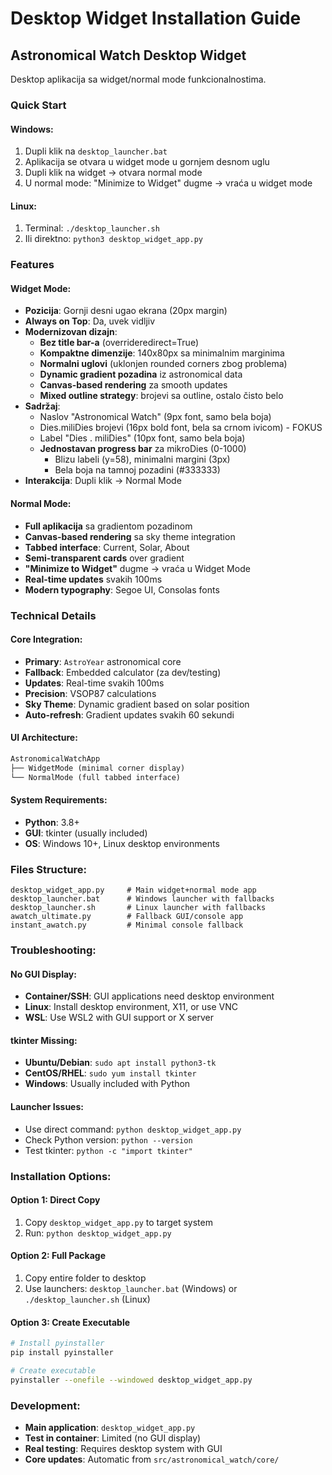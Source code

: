 # Desktop Widget Installation Guide

## Astronomical Watch Desktop Widget

Desktop aplikacija sa widget/normal mode funkcionalnostima.

### Quick Start

#### Windows:
1. Dupli klik na `desktop_launcher.bat`
2. Aplikacija se otvara u widget mode u gornjem desnom uglu
3. Dupli klik na widget → otvara normal mode
4. U normal mode: "Minimize to Widget" dugme → vraća u widget mode

#### Linux:
1. Terminal: `./desktop_launcher.sh`
2. Ili direktno: `python3 desktop_widget_app.py`

### Features

#### Widget Mode:
- **Pozicija**: Gornji desni ugao ekrana (20px margin)
- **Always on Top**: Da, uvek vidljiv
- **Modernizovan dizajn**:
  - **Bez title bar-a** (overrideredirect=True)
  - **Kompaktne dimenzije**: 140x80px sa minimalnim marginima
  - **Normalni uglovi** (uklonjen rounded corners zbog problema)
  - **Dynamic gradient pozadina** iz astronomical data
  - **Canvas-based rendering** za smooth updates
  - **Mixed outline strategy**: brojevi sa outline, ostalo čisto belo
- **Sadržaj**:
  - Naslov "Astronomical Watch" (9px font, samo bela boja)
  - Dies.miliDies brojevi (16px bold font, bela sa crnom ivicom) - FOKUS
  - Label "Dies . miliDies" (10px font, samo bela boja)  
  - **Jednostavan progress bar** za mikroDies (0-1000)
    - Blizu labeli (y=58), minimalni margini (3px)
    - Bela boja na tamnoj pozadini (#333333)
- **Interakcija**: Dupli klik → Normal Mode

#### Normal Mode:
- **Full aplikacija** sa gradientom pozadinom
- **Canvas-based rendering** sa sky theme integration
- **Tabbed interface**: Current, Solar, About
- **Semi-transparent cards** over gradient
- **"Minimize to Widget"** dugme → vraća u Widget Mode
- **Real-time updates** svakih 100ms
- **Modern typography**: Segoe UI, Consolas fonts

### Technical Details

#### Core Integration:
- **Primary**: `AstroYear` astronomical core
- **Fallback**: Embedded calculator (za dev/testing)
- **Updates**: Real-time svakih 100ms
- **Precision**: VSOP87 calculations
- **Sky Theme**: Dynamic gradient based on solar position
- **Auto-refresh**: Gradient updates svakih 60 sekundi

#### UI Architecture:
```python
AstronomicalWatchApp
├── WidgetMode (minimal corner display)
└── NormalMode (full tabbed interface)
```

#### System Requirements:
- **Python**: 3.8+
- **GUI**: tkinter (usually included)
- **OS**: Windows 10+, Linux desktop environments

### Files Structure:

```
desktop_widget_app.py     # Main widget+normal mode app
desktop_launcher.bat      # Windows launcher with fallbacks  
desktop_launcher.sh       # Linux launcher with fallbacks
awatch_ultimate.py        # Fallback GUI/console app
instant_awatch.py         # Minimal console fallback
```

### Troubleshooting:

#### No GUI Display:
- **Container/SSH**: GUI applications need desktop environment
- **Linux**: Install desktop environment, X11, or use VNC
- **WSL**: Use WSL2 with GUI support or X server

#### tkinter Missing:
- **Ubuntu/Debian**: `sudo apt install python3-tk`
- **CentOS/RHEL**: `sudo yum install tkinter`
- **Windows**: Usually included with Python

#### Launcher Issues:
- Use direct command: `python desktop_widget_app.py`
- Check Python version: `python --version`
- Test tkinter: `python -c "import tkinter"`

### Installation Options:

#### Option 1: Direct Copy
1. Copy `desktop_widget_app.py` to target system
2. Run: `python desktop_widget_app.py`

#### Option 2: Full Package  
1. Copy entire folder to desktop
2. Use launchers: `desktop_launcher.bat` (Windows) or `./desktop_launcher.sh` (Linux)

#### Option 3: Create Executable
```bash
# Install pyinstaller
pip install pyinstaller

# Create executable
pyinstaller --onefile --windowed desktop_widget_app.py
```

### Development:
- **Main application**: `desktop_widget_app.py` 
- **Test in container**: Limited (no GUI display)
- **Real testing**: Requires desktop system with GUI
- **Core updates**: Automatic from `src/astronomical_watch/core/`